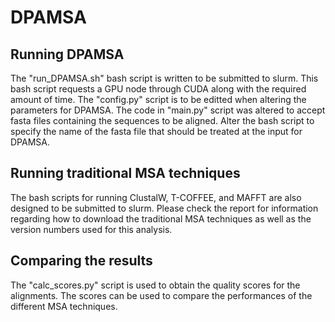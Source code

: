 # DPAMSA

## Running DPAMSA
The "run_DPAMSA.sh" bash script is written to be submitted to slurm. This bash script requests a GPU node through CUDA along with the required amount of time. The "config.py" script is to be editted when altering the parameters for DPAMSA. The code in "main.py" script was altered to accept fasta files containing the sequences to be aligned. Alter the bash script to specify the name of the fasta file that should be treated at the input for DPAMSA.

## Running traditional MSA techniques
The bash scripts for running ClustalW, T-COFFEE, and MAFFT are also designed to be submitted to slurm. Please check the report for information regarding how to download the traditional MSA techniques as well as the version numbers used for this analysis.

## Comparing the results
The "calc_scores.py" script is used to obtain the quality scores for the alignments. The scores can be used to compare the performances of the different MSA techniques.
